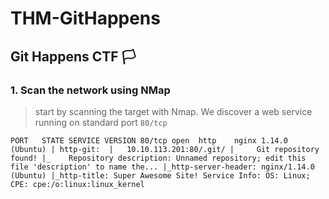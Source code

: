 # THM-GitHappens
## Git Happens CTF 🏳️

### 1. Scan the network using NMap
>start by scanning the target with Nmap. We discover a web service running on standard port `80/tcp` 

 `PORT   STATE SERVICE VERSION
80/tcp open  http    nginx 1.14.0 (Ubuntu)
| http-git: 
|   10.10.113.201:80/.git/
|     Git repository found!
|_    Repository description: Unnamed repository; edit this file 'description' to name the...
|_http-server-header: nginx/1.14.0 (Ubuntu)
|_http-title: Super Awesome Site!
Service Info: OS: Linux; CPE: cpe:/o:linux:linux_kernel`
